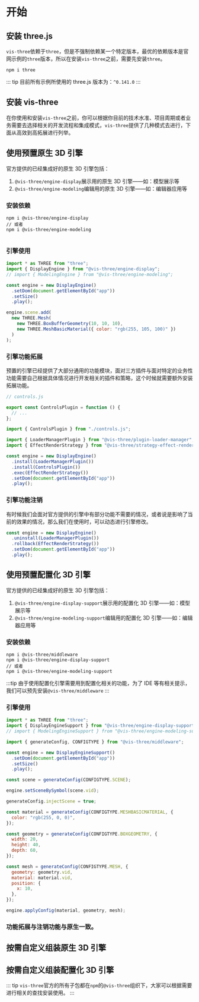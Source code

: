 # 开始

## 安装 three.js

`vis-three`依赖于`three`，但是不强制依赖某一个特定版本，最优的依赖版本是官网示例的`three`版本，所以在安装`vis-three`之前，需要先安装`three`。

```
npm i three
```

::: tip
目前所有示例所使用的 three.js 版本为：`^0.141.0`
:::

## 安装 vis-three

在你使用和安装`vis-three`之前，你可以根据你目前的技术水准、项目周期或者业务需要去选择相关的开发流程和集成模式，`vis-three`提供了几种模式去进行，下面从高效到高拓展进行列举。

## 使用预置原生 3D 引擎

官方提供的已经集成好的原生 3D 引擎包括：

1. `@vis-three/engine-display`展示用的原生 3D 引擎——如：模型展示等
2. `@vis-three/engine-modeling`编辑用的原生 3D 引擎——如：编辑器应用等

### 安装依赖

```
npm i @vis-three/engine-display
// 或者
npm i @vis-three/engine-modeling


```

### 引擎使用

```js
import * as THREE from "three";
import { DisplayEngine } from "@vis-three/engine-display";
// import { ModelingEngine } from "@vis-three/engine-modeling";

const engine = new DisplayEngine()
  .setDom(document.getElementById("app"))
  .setSize()
  .play();

engine.scene.add(
  new THREE.Mesh(
    new THREE.BoxBufferGeometry(10, 10, 10),
    new THREE.MeshBasicMaterial({ color: "rgb(255, 105, 100)" })
  )
);
```

### 引擎功能拓展

预置的引擎已经提供了大部分通用的功能模块，面对三方插件与面对特定的业务性功能需要自己根据具体情况进行开发相关的插件和策略，这个时候就需要额外安装拓展功能。

```js
// controls.js

export const ControlsPlugin = function () {
  // ...
};
```

```js
import { ControlsPlugin } from "./controls.js";

import { LoaderManagerPlugin } from "@vis-three/plugin-loader-manager";
import { EffectRenderStrategy } from "@vis-three/strategy-effect-render";

const engine = new DisplayEngine()
  .install(LoaderManagerPlugin())
  .install(ControlsPlugin())
  .exec(EffectRenderStrategy())
  .setDom(document.getElementById("app"))
  .play();
```

### 引擎功能注销

有时候我们会面对官方提供的引擎中有部分功能不需要的情况，或者说是影响了当前的效果的情况，那么我们在使用时，可以动态进行引擎修改。

```js
const engine = new DisplayEngine()
  .uninstall(LoaderManagerPlugin())
  .rollback(EffectRenderStrategy())
  .setDom(document.getElementById("app"))
  .play();
```

## 使用预置配置化 3D 引擎

官方提供的已经集成好的原生 3D 引擎包括：

1. `@vis-three/engine-display-support`展示用的配置化 3D 引擎——如：模型展示等
2. `@vis-three/engine-modeling-support`编辑用的配置化 3D 引擎——如：编辑器应用等

### 安装依赖

```
npm i @vis-three/middleware
npm i @vis-three/engine-display-support
// 或者
npm i @vis-three/engine-modeling-support

```

:::tip
由于使用配置化引擎需要用到配置化相关的功能，为了 IDE 等有相关提示，我们可以预先安装`@vis-three/middleware`
:::

### 引擎使用

```js
import * as THREE from "three";
import { DisplayEngineSupport } from "@vis-three/engine-display-support";
// import { ModelingEngineSupport } from "@vis-three/engine-modeling-support";

import { generateConfig, CONFIGTYPE } from "@vis-three/middleware";

const engine = new DisplayEngineSupport()
  .setDom(document.getElementById("app"))
  .setSize()
  .play();

const scene = generateConfig(CONFIGTYPE.SCENE);

engine.setSceneBySymbol(scene.vid);

generateConfig.injectScene = true;

const material = generateConfig(CONFIGTYPE.MESHBASICMATERIAL, {
  color: "rgb(255, 0, 0)",
});

const geometry = generateConfig(CONFIGTYPE.BOXGEOMETRY, {
  width: 20,
  height: 40,
  depth: 60,
});

const mesh = generateConfig(CONFIGTYPE.MESH, {
  geometry: geometry.vid,
  material: material.vid,
  position: {
    x: 10,
  },
});

engine.applyConfig(material, geometry, mesh);
```

### 功能拓展与注销功能与原生一致。

## 按需自定义组装原生 3D 引擎

## 按需自定义组装配置化 3D 引擎

::: tip
`vis-three`官方的所有子包都在`npm`的`@vis-three`组织下，大家可以根据需要进行相关的查找安装使用。
:::
